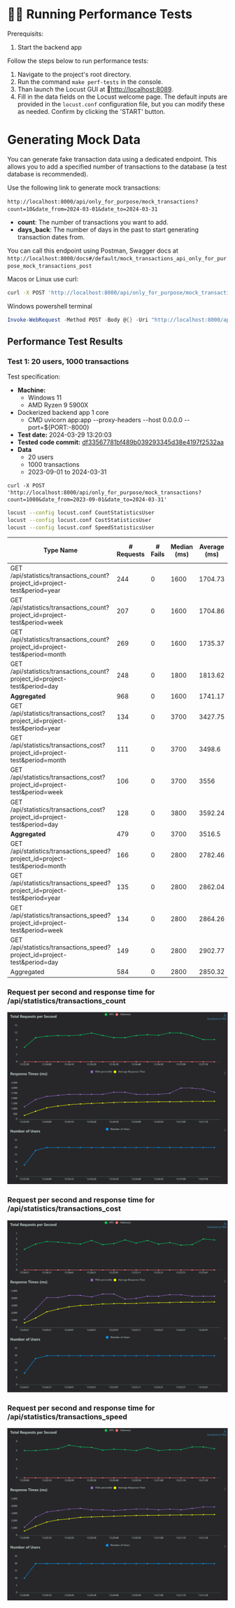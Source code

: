 # 🏃‍♂️ Running Performance Tests

 Prerequisits: 

 1. Start the backend app 

Follow the steps below to run performance tests:

1. Navigate to the project's root directory.
2. Run the command `make perf-tests` in the console.
3. Than launch the Locust GUI at  🚀[http://localhost:8089](http://localhost:8089).
4. Fill in the data fields on the Locust welcome page. The default inputs are provided in the `locust.conf` configuration file, but you can modify these as needed. Confirm by clicking the 'START' button.

# Generating Mock Data

You can generate fake transaction data using a dedicated endpoint. This allows you to add a specified number of transactions to the database (a test database is recommended).

Use the following link to generate mock transactions: 

`http://localhost:8000/api/only_for_purpose/mock_transactions?count=10&date_from=2024-03-01&date_to=2024-03-31`

- **count**: The number of transactions you want to add.
- **days_back**: The number of days in the past to start generating transaction dates from.

You can call this endpoint using Postman, Swagger docs at 
`http://localhost:8000/docs#/default/mock_transactions_api_only_for_purpose_mock_transactions_post`



Macos or Linux use curl: 

```bash
curl -X POST 'http://localhost:8000/api/only_for_purpose/mock_transactions?count=10&date_from=2024-03-01&date_to=2024-03-31'
```

Windows powershell terminal
```powershell
Invoke-WebRequest -Method POST -Body @{} -Uri "http://localhost:8000/api/only_for_purpose/mock_transactions?count=10&date_from=2023-09-01&date_to=2024-03-31" 
```


## Performance Test Results


### Test 1: 20 users, 1000 transactions 


Test specification:


* **Machine:**
    * Windows 11
    * AMD Ryzen 9 5900X
* Dockerized backend app 1 core
    * CMD uvicorn app:app --proxy-headers --host 0.0.0.0 --port=${PORT:-8000}
* **Test date:** 2024-03-29 13:20:03 
* **Tested code commit:** [df33567781bf489b039293345d38e4197f2532aa](https://github.com/PromptSail/prompt_sail/tree/df33567781bf489b039293345d38e4197f2532aa)
* **Data**
    * 20 users
    * 1000 transactions
    * 2023-09-01 to 2024-03-31



```
curl -X POST 'http://localhost:8000/api/only_for_purpose/mock_transactions?count=1000&date_from=2023-09-01&date_to=2024-03-31'
```

```bash
locust --config locust.conf CountStatisticsUser
locust --config locust.conf CostStatisticsUser
locust --config locust.conf SpeedStatisticsUser
```



| Type Name | # Requests | # Fails | Median (ms) | Average (ms) | Min (ms) | Max (ms) | Average size (bytes) |
| --- | --- | --- | --- | --- | --- | --- | --- |
| GET /api/statistics/transactions_count?project_id=project-test&period=year | 244 | 0 | 1600 | 1704.73 | 103 | 2974 | 243 |
| GET /api/statistics/transactions_count?project_id=project-test&period=week | 207 | 0 | 1600 | 1704.86 | 113 | 3002 | 3598 |
| GET /api/statistics/transactions_count?project_id=project-test&period=month | 269 | 0 | 1600 | 1735.37 | 102 | 2964 | 834 |
| GET /api/statistics/transactions_count?project_id=project-test&period=day | 248 | 0 | 1800 | 1813.62 | 141 | 3000 | 24174 |
| **Aggregated** | 968 | 0 | 1600 | 1741.17 | 102 | 3002 | 7255.76 |
| GET /api/statistics/transactions_cost?project_id=project-test&period=year | 134 | 0 | 3700 | 3427.75 | 231 | 4511 | 2603 |
| GET /api/statistics/transactions_cost?project_id=project-test&period=month | 111 | 0 | 3700 | 3498.6 | 230 | 4511 | 9013 |
| GET /api/statistics/transactions_cost?project_id=project-test&period=week | 106 | 0 | 3700 | 3556 | 706 | 4327 | 39341 |
| GET /api/statistics/transactions_cost?project_id=project-test&period=day | 128 | 0 | 3800 | 3592.24 | 357 | 4573 | 264442 |
| **Aggregated** | 479 | 0 | 3700 | 3516.5 | 230 | 4573 | 82187.82 |
| GET /api/statistics/transactions_speed?project_id=project-test&period=month | 166 | 0 | 2800 | 2782.46 | 227 | 3877 | 7024 |
| GET /api/statistics/transactions_speed?project_id=project-test&period=year | 135 | 0 | 2800 | 2862.04 | 239 | 3888 | 2002 |
| GET /api/statistics/transactions_speed?project_id=project-test&period=week | 134 | 0 | 2800 | 2864.26 | 243 | 3878 | 29970 |
| GET /api/statistics/transactions_speed?project_id=project-test&period=day | 149 | 0 | 2800 | 2902.77 | 248 | 3886 | 183727 |
| Aggregated | 584 | 0 | 2800 | 2850.32 | 227 | 3888 | 56211.57 |



### Request per second and response time for /api/statistics/transactions_count

![Test for transaction count for 20 user and 1k transactions](./results/1k_20_users_transactions_count_20240329.png)

### Request per second and response time for /api/statistics/transactions_cost
![Test for transaction cost for 20 user and 1k transactions](./results/1k_20_users_transactions_costs_20240329.png)

### Request per second and response time for /api/statistics/transactions_speed

![Test for transaction speed for 20 user and 1k transactions](./results/1k_20_users_transactions_speed_20240329.png)